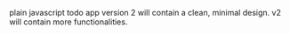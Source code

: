 plain javascript todo app
version 2 will contain a clean, minimal design. v2 will contain more functionalities. 
